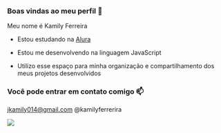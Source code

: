 ### Boas vindas ao meu perfil 💙

Meu nome é Kamily Ferreira

- Estou estudando na [Alura](https://www.alura.com.br)

- Estou me desenvolvendo na linguagem JavaScript
- Utilizo esse espaço para minha organização e compartilhamento dos meus projetos desenvolvidos

### Você pode entrar em contato comigo 📫 

jkamily014@gmail.com
@kamilyferrerira

![](https://media.tenor.com/hke7f3azXp4AAAAi/ppg-the-powerpuff-girls.gif)

